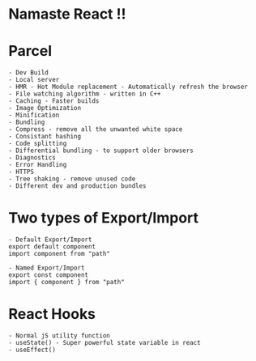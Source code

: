 # Namaste React !!

# Parcel

    - Dev Build
    - Local server
    - HMR - Hot Module replacement - Automatically refresh the browser
    - File watching algorithm - written in C++
    - Caching - Faster builds
    - Image Optimization
    - Minification
    - Bundling
    - Compress - remove all the unwanted white space
    - Consistant hashing
    - Code splitting
    - Differential bundling - to support older browsers
    - Diagnostics
    - Error Handling
    - HTTPS
    - Tree shaking - remove unused code
    - Different dev and production bundles

# Two types of Export/Import

    - Default Export/Import
    export default component
    import component from "path"

    - Named Export/Import
    export const component
    import { component } from "path"

# React Hooks

    - Normal jS utility function
    - useState() - Super powerful state variable in react
    - useEffect()
